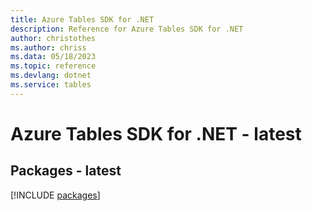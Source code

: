 ```yaml
---
title: Azure Tables SDK for .NET
description: Reference for Azure Tables SDK for .NET
author: christothes
ms.author: chriss
ms.data: 05/18/2023
ms.topic: reference
ms.devlang: dotnet
ms.service: tables
---
```

# Azure Tables SDK for .NET - latest
## Packages - latest
[!INCLUDE [packages](tables-index.md)]